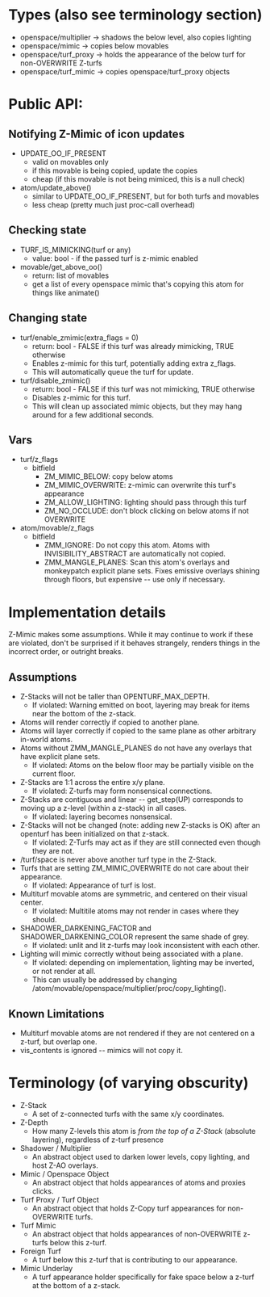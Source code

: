# Types (also see terminology section)

-   openspace/multiplier -> shadows the below level, also copies lighting
-   openspace/mimic -> copies below movables
-   openspace/turf_proxy -> holds the appearance of the below turf for non-OVERWRITE Z-turfs
-   openspace/turf_mimic -> copies openspace/turf_proxy objects

# Public API:

## Notifying Z-Mimic of icon updates

-   UPDATE_OO_IF_PRESENT
    -   valid on movables only
    -   if this movable is being copied, update the copies
    -   cheap (if this movable is not being mimiced, this is a null check)
-   atom/update_above()
    -   similar to UPDATE_OO_IF_PRESENT, but for both turfs and movables
    -   less cheap (pretty much just proc-call overhead)

## Checking state

-   TURF_IS_MIMICKING(turf or any)
    -   value: bool - if the passed turf is z-mimic enabled
-   movable/get_above_oo()
    -   return: list of movables
    -   get a list of every openspace mimic that's copying this atom for things like animate()

## Changing state

-   turf/enable_zmimic(extra_flags = 0)
    -   return: bool - FALSE if this turf was already mimicking, TRUE otherwise
    -   Enables z-mimic for this turf, potentially adding extra z_flags.
    -   This will automatically queue the turf for update.
-   turf/disable_zmimic()
    -   return: bool - FALSE if this turf was not mimicking, TRUE otherwise
    -   Disables z-mimic for this turf.
    -   This will clean up associated mimic objects, but they may hang around for a few additional seconds.

## Vars

-   turf/z_flags
    -   bitfield
        -   ZM_MIMIC_BELOW: copy below atoms
        -   ZM_MIMIC_OVERWRITE: z-mimic can overwrite this turf's appearance
        -   ZM_ALLOW_LIGHTING: lighting should pass through this turf
        -   ZM_NO_OCCLUDE: don't block clicking on below atoms if not OVERWRITE
-   atom/movable/z_flags
    -   bitfield
        -   ZMM_IGNORE: Do not copy this atom. Atoms with INVISIBILITY_ABSTRACT are automatically not copied.
        -   ZMM_MANGLE_PLANES: Scan this atom's overlays and monkeypatch explicit plane sets. Fixes emissive overlays shining through floors, but expensive -- use only if necessary.

# Implementation details

Z-Mimic makes some assumptions. While it may continue to work if these are violated, don't be surprised if it behaves strangely, renders things in the incorrect order, or outright breaks.

## Assumptions

-   Z-Stacks will not be taller than OPENTURF_MAX_DEPTH.
    -   If violated: Warning emitted on boot, layering may break for items near the bottom of the z-stack.
-   Atoms will render correctly if copied to another plane.
-   Atoms will layer correctly if copied to the same plane as other arbitrary in-world atoms.
-   Atoms without ZMM_MANGLE_PLANES do not have any overlays that have explicit plane sets.
    -   If violated: Atoms on the below floor may be partially visible on the current floor.
-   Z-Stacks are 1:1 across the entire x/y plane.
    -   If violated: Z-turfs may form nonsensical connections.
-   Z-Stacks are contiguous and linear -- get_step(UP) corresponds to moving up a z-level (within a z-stack) in all cases.
    -   If violated: layering becomes nonsensical.
-   Z-Stacks will not be changed (note: adding new Z-stacks is OK) after an openturf has been initialized on that z-stack.
    -   If violated: Z-Turfs may act as if they are still connected even though they are not.
-   /turf/space is never above another turf type in the Z-Stack.
-   Turfs that are setting ZM_MIMIC_OVERWRITE do not care about their appearance.
    -   If violated: Appearance of turf is lost.
-   Multiturf movable atoms are symmetric, and centered on their visual center.
    -   If violated: Multitile atoms may not render in cases where they should.
-   SHADOWER_DARKENING_FACTOR and SHADOWER_DARKENING_COLOR represent the same shade of grey.
    -   If violated: unlit and lit z-turfs may look inconsistent with each other.
-   Lighting will mimic correctly without being associated with a plane.
    -   If violated: depending on implementation, lighting may be inverted, or not render at all.
    -   This can usually be addressed by changing /atom/movable/openspace/multiplier/proc/copy_lighting().

## Known Limitations

-   Multiturf movable atoms are not rendered if they are not centered on a z-turf, but overlap one.
-   vis_contents is ignored -- mimics will not copy it.

# Terminology (of varying obscurity)

-   Z-Stack
    -   A set of z-connected turfs with the same x/y coordinates.
-   Z-Depth
    -   How many Z-levels this atom is _from the top of a Z-Stack_ (absolute layering), regardless of z-turf presence
-   Shadower / Multiplier
    -   An abstract object used to darken lower levels, copy lighting, and host Z-AO overlays.
-   Mimic / Openspace Object
    -   An abstract object that holds appearances of atoms and proxies clicks.
-   Turf Proxy / Turf Object
    -   An abstract object that holds Z-Copy turf appearances for non-OVERWRITE turfs.
-   Turf Mimic
    -   An abstract object that holds appearances of non-OVERWRITE z-turfs below this z-turf.
-   Foreign Turf
    -   A turf below this z-turf that is contributing to our appearance.
-   Mimic Underlay
    -   A turf appearance holder specifically for fake space below a z-turf at the bottom of a z-stack.
